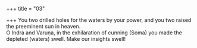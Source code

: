 +++
title = "03"

+++
You two drilled holes for the waters by your power, and you two raised  the preeminent sun in heaven.  
O Indra and Varuṇa, in the exhilaration of cunning (Soma) you made  the depleted (waters) swell. Make our insights swell!  